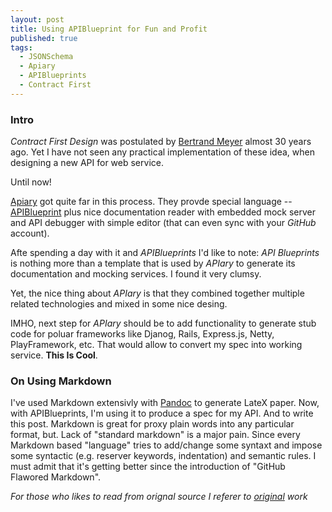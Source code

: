 ```yaml
---
layout: post
title: Using APIBlueprint for Fun and Profit
published: true
tags:
  - JSONSchema
  - Apiary
  - APIBlueprints
  - Contract First
---
```


### Intro
*Contract First Design* was postulated by [Bertrand Meyer](http://en.wikipedia.org/wiki/Bertrand_Meyer) almost 30 years ago.
Yet I have not seen any practical implementation of these idea, when designing a new API for web service.

Until now!

[Apiary](http://apiary.io/how-it-works) got quite far in this process.
They provde special language -- [APIBlueprint](http://apiblueprint.org/) plus nice documentation reader with embedded mock server and API debugger with simple editor (that can even sync with your *GitHub* account).

Afte spending a day with it and *APIBlueprints* I'd like to note: *API Blueprints* is nothing more than a template that is used by *APIary* to generate its documentation and mocking services.
I found it very clumsy.

Yet, the nice thing about *APIary* is that they combined together multiple related technologies and mixed in some nice desing.

IMHO, next step for *APIary* should be to add functionality to generate stub code for poluar frameworks like Djanog, Rails, Express.js, Netty, PlayFramework, etc. That would allow to convert my spec into working service.
**This Is Cool**.

### On Using Markdown
I've used Markdown extensivly with [Pandoc](http://johnmacfarlane.net/pandoc/README.html) to generate LateX paper.
Now, with APIBlueprints, I'm using it to produce a spec for my API.
And to write this post.
Markdown is great for proxy plain words into any particular format, but.
Lack of "standard markdown" is a major pain.
Since every Markdown based "language" tries to add/change some syntaxt and impose some syntactic (e.g.  reserver keywords, indentation) and semantic rules.
I must admit that it's getting better since the introduction of "GitHub Flawored Markdown".

*For those who likes to read from orignal source I referer to [original](http://cecs.wright.edu/~pmateti/Courses/7140/Lectures/OOD/meyer-design-by-contract-1992.pdf) work*
